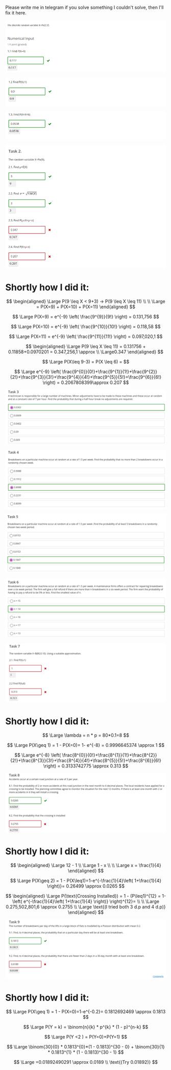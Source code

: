 Please write me in telegram  if you solve something I couldn't solve, then I'll fix it here.

![](../Pasted%20image%2020250102131844.png)

![](../Pasted%20image%2020250102131901.png)

![](../Pasted%20image%2020250102131917.png)

![](../Pasted%20image%2020250102131933.png)

# Shortly how I did it:

$$
\begin{aligned}
\Large P(9 \leq X < 9+3) -> P(9 \leq X \leq 11) \\ \\
\Large = P(X=9) +  P(X=10) +  P(X=11) 
\end{aligned}
$$

$$
\Large P(X=9) = e^{-9} \left( \frac{9^{9}}{9!} \right) = 0.131,756
$$

$$
\Large P(X=10) = e^{-9} \left( \frac{9^{10}}{10!} \right) = 0.118,58
$$

$$
\Large P(X=11) = e^{-9} \left( \frac{9^{11}}{11!} \right) = 0.097,020,1
$$

$$
\begin{aligned}
\Large P(9 \leq X \leq 11) = 0.131756 + 0.11858+0.0970201 = 0.347,256,1 \approx \\ \Large0.347 
\end{aligned}
$$

$$
\Large P(X\leq 9-3) = P(X \leq 6) = 
$$

$$
\Large e^{-9} \left( \frac{9^{0}}{0!}+\frac{9^{1}}{1!}+\frac{9^{2}}{2!}+\frac{9^{3}}{3!}+\frac{9^{4}}{4!}+\frac{9^{5}}{5!}+\frac{9^{6}}{6!} \right) = 0.2067808399\approx 0.207
$$

![](../Pasted%20image%2020250102131952.png)

![](../Pasted%20image%2020250102132009.png)

![](../Pasted%20image%2020250102132024.png)

![](../Pasted%20image%2020250102132037.png)

![](../Pasted%20image%2020250102132051.png)
# Shortly how I did it:

$$
\Large \lambda = n * p = 80*0.1=8
$$

$$
\Large P(X\geq 1) = 1 - P(X=0)= 1- e^{-8} = 0.9996645374 \approx 1  
$$

$$
\Large e^{-8} \left( \frac{8^{0}}{0!}+\frac{8^{1}}{1!}+\frac{8^{2}}{2!}+\frac{8^{3}}{3!}+\frac{8^{4}}{4!}+\frac{8^{5}}{5!}+\frac{8^{6}}{6!} \right) = 0.3133742775 \approx 0.313
$$

![](../Pasted%20image%2020250102132129.png)
# Shortly how I did it:

$$
\begin{aligned}
\Large 12 - 1 \\
\Large 1 - x \\ \\
\Large x = \frac{1}{4}
\end{aligned}
$$

$$
\Large P(X\geq 2) = 1 - P(X\leq1)=1-e^{-\frac{1}{4}\left( 1+\frac{1}{4} \right)}= 0.26499 \approx 0.0265
$$

$$
\begin{aligned}
\Large P(\text{Crossing Installed}) = 1 - (P\leq1)^{12} = 1-\left( e^{-\frac{1}{4}\left( 1+\frac{1}{4} \right)} \right)^{12}=  \\ \\
\Large 0.275,502,801,6 \approx 0.2755 \\
\Large \text{(I tried both 3 d.p and 4 d.p)}
\end{aligned}
$$

![](../Pasted%20image%2020250102132140.png)
# Shortly how I did it:

$$
\Large P(X\geq 1) = 1 - P(X=0)=1-e^{-0.2}= 0.1812692469 \approx 0.1813
$$

$$
\Large P(Y = k) = \binom{n}{k} * p^{k} * (1 - p)^{n-k}
$$

$$
\Large P(Y <2 ) = P(Y=0)+P(Y=1)
$$

$$
\Large \binom{30}{0} * 0.1813^{0}*(1 - 0.1813)^{30 - 0} + \binom{30}{1} * 0.1813^{1} * (1 - 0.1813)^{30 - 1} 
$$

$$
\Large =0.01892490291 \approx 0.0189 \\
\text{(Try 0.01892)}
$$
